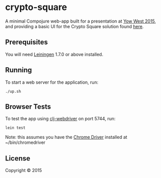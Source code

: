 # crypto-square

A minimal Compojure web-app built for a presentation at [Yow West 2015][1], and providing a basic UI for the Crypto Square solution found [here][3].

## Prerequisites

You will need [Leiningen][2] 1.7.0 or above installed.

## Running

To start a web server for the application, run:

    ./up.sh

## Browser Tests

To test the app using [clj-webdriver][4] on port 5744, run:

    lein test

Note: this assumes you have the [Chrome Driver][5] installed at ~/bin/chromedriver

## License

Copyright © 2015

[1]: https://a.confui.com/-LsHgG00I
[2]: https://github.com/technomancy/leiningen
[3]: http://garajeando.blogspot.com.au/2015/05/exercism-crypto-square-in-clojure.html
[4]: https://github.com/semperos/clj-webdriver
[5]: https://sites.google.com/a/chromium.org/chromedriver/
